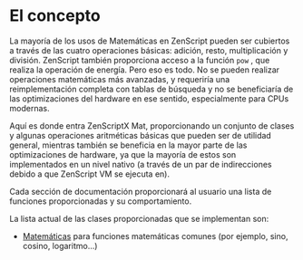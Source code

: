 # El concepto

La mayoría de los usos de Matemáticas en ZenScript pueden ser cubiertos a través de las cuatro operaciones básicas: adición, resto, multiplicación y división. ZenScript también proporciona acceso a la función `pow` , que realiza la operación de energía. Pero eso es todo. No se pueden realizar operaciones matemáticas más avanzadas, y requeriría una reimplementación completa con tablas de búsqueda y no se beneficiaría de las optimizaciones del hardware en ese sentido, especialmente para CPUs modernas.

Aquí es donde entra ZenScriptX Mat, proporcionando un conjunto de clases y algunas operaciones aritméticas básicas que pueden ser de utilidad general, mientras también se beneficia en la mayor parte de las optimizaciones de hardware, ya que la mayoría de estos son implementados en un nivel nativo (a través de un par de indirecciones debido a que ZenScript VM se ejecuta en).

Cada sección de documentación proporcionará al usuario una lista de funciones proporcionadas y su comportamiento.

La lista actual de las clases proporcionadas que se implementan son:

- [Matemáticas](/Mods/Boson/Math/Math/) para funciones matemáticas comunes (por ejemplo, sino, cosino, logaritmo...)
